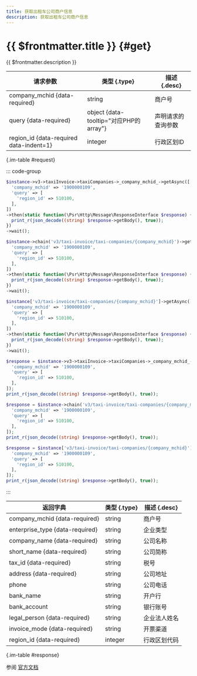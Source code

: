 ```yaml
---
title: 获取出租车公司商户信息
description: 获取出租车公司商户信息
---
```


# {{ $frontmatter.title }} {#get}

{{ $frontmatter.description }}

| 请求参数 | 类型 {.type} | 描述 {.desc}
| --- | --- | ---
| company_mchid {data-required} | string | 商户号
| query {data-required} | object {data-tooltip="对应PHP的array"} | 声明请求的查询参数
| region_id {data-required data-indent=1} | integer | 行政区划ID

{.im-table #request}

::: code-group

```php [异步纯链式]
$instance->v3->taxiInvoice->taxiCompanies->_company_mchid_->getAsync([
  'company_mchid' => '1900000109',
  'query' => [
    'region_id' => 510100,
  ],
])
->then(static function(\Psr\Http\Message\ResponseInterface $response) {
  print_r(json_decode((string) $response->getBody(), true));
})
->wait();
```

```php [异步声明式]
$instance->chain('v3/taxi-invoice/taxi-companies/{company_mchid}')->getAsync([
  'company_mchid' => '1900000109',
  'query' => [
    'region_id' => 510100,
  ],
])
->then(static function(\Psr\Http\Message\ResponseInterface $response) {
  print_r(json_decode((string) $response->getBody(), true));
})
->wait();
```

```php [异步属性式]
$instance['v3/taxi-invoice/taxi-companies/{company_mchid}']->getAsync([
  'company_mchid' => '1900000109',
  'query' => [
    'region_id' => 510100,
  ],
])
->then(static function(\Psr\Http\Message\ResponseInterface $response) {
  print_r(json_decode((string) $response->getBody(), true));
})
->wait();
```

```php [同步纯链式]
$response = $instance->v3->taxiInvoice->taxiCompanies->_company_mchid_->get([
  'company_mchid' => '1900000109',
  'query' => [
    'region_id' => 510100,
  ],
]);
print_r(json_decode((string) $response->getBody(), true));
```

```php [同步声明式]
$response = $instance->chain('v3/taxi-invoice/taxi-companies/{company_mchid}')->get([
  'company_mchid' => '1900000109',
  'query' => [
    'region_id' => 510100,
  ],
]);
print_r(json_decode((string) $response->getBody(), true));
```

```php [同步属性式]
$response = $instance['v3/taxi-invoice/taxi-companies/{company_mchid}']->get([
  'company_mchid' => '1900000109',
  'query' => [
    'region_id' => 510100,
  ],
]);
print_r(json_decode((string) $response->getBody(), true));
```

:::

| 返回字典 | 类型 {.type} | 描述 {.desc}
| --- | --- | ---
| company_mchid {data-required} | string | 商户号
| enterprise_type {data-required} | string | 企业类型
| company_name {data-required} | string | 公司名称
| short_name {data-required} | string | 公司简称
| tax_id {data-required} | string | 税号
| address {data-required} | string | 公司地址
| phone | string | 公司电话
| bank_name | string | 开户行
| bank_account | string | 银行账号
| legal_person {data-required} | string | 企业法人姓名
| invoice_mode {data-required} | string | 开票渠道
| region_id {data-required} | integer | 行政区划代码

{.im-table #response}

参阅 [官方文档](hhttps://pay.weixin.qq.com/docs/partner/apis/taxi-fapiao/taxi-company/query-taxi-company.html)
